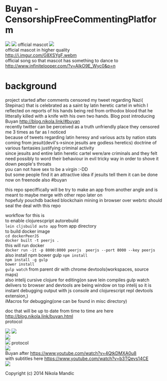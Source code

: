 # Buyan - CensorshipFreeCommentingPlatform         
![](https://github.com/NikolaMandic/brandNameFrontendPrototype/blob/master/media/gr7dex10.gif)
![](https://github.com/NikolaMandic/Buyan/blob/master/media/a8d3d362bb2a50296a5d813f3c686e50.gif)
official mascot
![](https://github.com/NikolaMandic/brandNameFrontendPrototype/blob/master/media/250px-Ivan_Bilibin_126.gif)       
official mascot in higher quality     
http://i.imgur.com/G8XSYgF.webm      
official song so that mascot has something to dance to     
http://www.infinitelooper.com/?v=AIkO9E_Wyc0&p=n     
# background
project started after comments censored my tweet regarding Nazi( Stepinac) that is celebrated as a saint by latin heretic cartel in which I reflected on reports of his hands being red from orthodox blood that he litterally killed with a knife with his own two hands. Blog post introducing Buyan http://blog.nikola.link/#buyan       
recently twitter can be perceived as a truth unfriendly place they censored me 3 times as far as I noticed     
because of tweets regarding latin heresy and various acts by nation stats coming from jesuit(devil's->since jesuits are godless heretics) doctrine of various fantasies justifying criminal activity     
since jesuits and entire latin heretic cartel were/are criminals and they felt need possibly to word their behaviour in evil tricky way in order to shove it down people's throats         
you can not have sex to be a virgin :-DD       
but some people find it an attractive idea if jesuits tell them it can be done         
now on freenode also #buyan      

this repo speciffically will be try to make an app from another angle and is meant to maybe merge with other repo later on    
hopefuly pouchdb backed blockchain mining in browser over webrtc should seal the deal with this repo

workflow for this is     
to enable clojurescpript autorebuild      
`lein cljsbuild auto app` from app directory     
to build docker image     
`cd dockerPeerJS`       
`docker built -t peerjs .`       
this will run docker     
`docker run -it -p 8000:8000 peerjs  peerjs --port 8000 --key peerjs`    
also install npm bower gulp
`npm install`     
`npm install -g gulp`     
`bower install`     
`gulp watch` from parent dir with chrome devtools(workspaces, source maps)     
also intelij cursive clojure for editing(on save lein compiles gulp watch delivers to browser and devtools 
are being window on top intelij so it is instant debugging output
with js console and clojurescript repl devtools extension,)       
iMacros for debugging(one can be found in misc directory)      

doc that will be up to date from time to time are here 
http://blog.nikola.link/buyan.html     
protocol      
   
![](https://github.com/NikolaMandic/brandNameFrontendPrototype/blob/master/media/cdraw.png)
![](https://github.com/NikolaMandic/brandNameFrontendPrototype/blob/master/media/getblock.png)      
![](https://github.com/NikolaMandic/brandNameFrontendPrototype/blob/master/media/syncChain.png)      
![](https://github.com/NikolaMandic/brandNameFrontendPrototype/blob/master/media/broadcast.png)
protocol     
![](https://github.com/NikolaMandic/brandNameFrontendPrototype/blob/master/media/protocol.png)       
Buyan after
https://www.youtube.com/watch?v=4QtkDMXA0u8      
with subtitles here https://www.youtube.com/watch?v=b3TQevs14CE      
![](https://github.com/NikolaMandic/brandNameFrontendPrototype/blob/master/media/Ivanbilibin.jpg)

Copyright (c) 2014 Nikola Mandic
